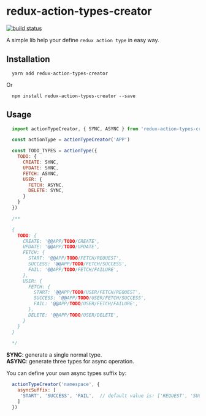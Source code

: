 # redux-action-types-creator

[![build status][travis-image]][travis-url]

A simple lib help your define `redux action type` in easy way.

## Installation

```
  yarn add redux-action-types-creator
```

Or

```
  npm install redux-action-types-creator --save
```

## Usage

```js
  import actionTypeCreator, { SYNC, ASYNC } from 'redux-action-types-creator'

  const actionType = actionTypeCreator('APP')

  const TODO_TYPES = actionType({
    TODO: {
      CREATE: SYNC,
      UPDATE: SYNC,
      FETCH: ASYNC,
      USER: {
        FETCH: ASYNC,
        DELETE: SYNC,
      }
    }
  })

  /**

  {
    TODO: {
      CREATE: '@@APP/TODO/CREATE',
      UPDATE: '@@APP/TODO/UPDATE',
      FETCH: {
        START: '@@APP/TODO/FETCH/REQUEST',
        SUCCESS: '@@APP/TODO/FETCH/SUCCESS',
        FAIL: '@@APP/TODO/FETCH/FAILURE',
      },
      USER: {
        FETCH: {
          START: '@@APP/TODO/USER/FETCH/REQUEST',
          SUCCESS: '@@APP/TODO/USER/FETCH/SUCCESS',
          FAIL: '@@APP/TODO/USER/FETCH/FAILURE',
        },
        DELETE: '@@APP/TODO/USER/DELETE',
      }
    }
  }

  */
```

**SYNC**: generate a single normal type.  
**ASYNC**: generate three types for async operation.

You can define your own async types suffix by:
```js
  actionTypeCreator('namespace', {
    asyncSuffix: [
     'START', 'SUCCESS', 'FAIL',  // default value is: ['REQUEST', 'SUCCESS', 'FAILURE']
    ]
  })
```

[travis-image]: https://img.shields.io/travis/Darmody/redux-action-types-creator/master.svg
[travis-url]: https://travis-ci.org/Darmody/redux-action-types-creator
